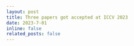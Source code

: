 ```yaml
---
layout: post
title: Three papers got accepted at ICCV 2023
date: 2023-7-01 
inline: false
related_posts: false
---
```

